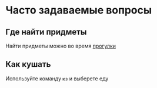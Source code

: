 # Часто задаваемые вопросы

## Где найти придметы

Найти придметы можно во время [прогулки](guide.md#прогулка)

## Как кушать

Используйте команду `юз` и выберете еду